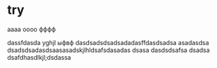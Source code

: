 # try
aaaa
oooo
фффф

dassfdasda
yghjl
ыфвф
dasdsadsdsadsadadasffdasdsadsa
asadasdsa
dsadsdsadasdsaasasadskjlhldsafsdasadas
dsasa
dasdsdsafsa
dsadsa
dsafdhasdlkjl;dsdassa
